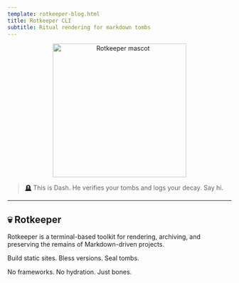 ```yaml
---
template: rotkeeper-blog.html
title: Rotkeeper CLI
subtitle: Ritual rendering for markdown tombs
---
```


<p align="center">
  <img src="/assets/images/rotkeeper-splash.png" alt="Rotkeeper mascot" width="300" />
</p>

> [🪦](https://rotkeeper.com/0.2.0.0.tar.gz) This is Dash. He verifies your tombs and logs your decay. Say hi.

---

## 💀 Rotkeeper

Rotkeeper is a terminal-based toolkit for rendering, archiving, and preserving the remains of Markdown-driven projects.

Build static sites. Bless versions. Seal tombs.

No frameworks. No hydration. Just bones.

<!--
Download the sealed tomb:
<a href="https://rotkeeper.com/0.2.0.0.tar.gz">rotkeeper-0.2.0.0.tomb</a>
-->

<!--
Sora prompt: “A ghostly mascot at the command line, organizing digital tombstones with a pastel terminal and haunted clipboard.”
-->